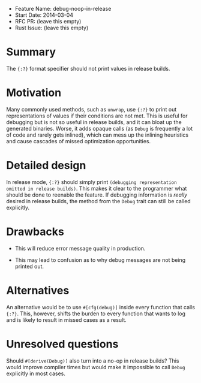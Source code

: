 - Feature Name: debug-noop-in-release
- Start Date: 2014-03-04
- RFC PR: (leave this empty)
- Rust Issue: (leave this empty)

# Summary

The `{:?}` format specifier should not print values in release builds.

# Motivation

Many commonly used methods, such as `unwrap`, use `{:?}` to print out representations of values if their conditions are not met. This is useful for debugging but is not so useful in release builds, and it can bloat up the generated binaries. Worse, it adds opaque calls (as `Debug` is frequently a lot of code and rarely gets inlined), which can mess up the inlining heuristics and cause cascades of missed optimization opportunities.

# Detailed design

In release mode, `{:?}` should simply print `(debugging representation omitted in release builds)`. This makes it clear to the programmer what should be done to reenable the feature. If debugging information is *really* desired in release builds, the method from the `Debug` trait can still be called explicitly.

# Drawbacks

* This will reduce error message quality in production.

* This may lead to confusion as to why debug messages are not being printed out.

# Alternatives

An alternative would be to use `#[cfg(debug)]` inside every function that calls `{:?}`. This, however, shifts the burden to every function that wants to log and is likely to result in missed cases as a result.

# Unresolved questions

Should `#[derive(Debug)]` also turn into a no-op in release builds? This would improve compiler times but would make it impossible to call `Debug` explicitly in most cases.
